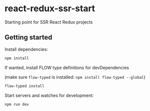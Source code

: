# react-redux-ssr-start

Starting point for SSR React Redux projects

## Getting started

Install dependencies:

```bash
npm install
```

If wanted, install FLOW type definitions for devDependencies

(make sure `flow-typed` is installed: `npm install flow-typed --global`)

```bash
flow-typed install
```

Start servers and watches for development:

```bash
npm run dev
```
